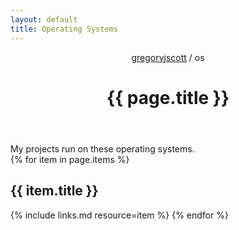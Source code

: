 ```yaml
---
layout: default
title: Operating Systems
---
```


<header>
  <nav>
    <a href="/">gregoryjscott</a> / os
  </nav>

  <h1>{{ page.title }}</h1>
</header>

<section markdown="1">
My projects run on these operating systems.
</section>

<section>
{% for item in page.items %}
  <h1>{{ item.title }}</h1>

  {% include links.md resource=item %}
{% endfor %}
</section>
